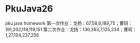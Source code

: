 # PkuJava26
pku java homework
第一次作业：戈扬：67,58,8,189,75；曹轲：191,202,118,119,151
第二次作业：戈扬：136,263,7,125,234；曹轲：1,27,104,237,258
